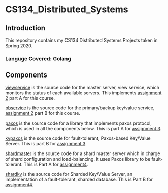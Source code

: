 # CS134_Distributed_Systems

## Introduction
This repository contains my CS134 Distributed Systems Projects taken in Spring 2020.

### Languge Covered: Golang

## Components
[viewservice](https://github.com/Luke-ZL/Distributed_Systems_Projects/tree/master/src/viewservice) is the source code for the master server, view service, which monitors the status of each available servers. This implements [assignment 2](http://web.cs.ucla.edu/~ravi/CS134_S20/assignment2.html) part A for this course.

[pbservice](https://github.com/Luke-ZL/Distributed_Systems_Projects/tree/master/src/pbservice) is the source code for the primary/backup key/value service, [assignment 2](http://web.cs.ucla.edu/~ravi/CS134_S20/assignment2.html) part B for this course.

[paxos](https://github.com/Luke-ZL/Distributed_Systems_Projects/tree/master/src/paxos) is the source code for a library that implements paxos protocol, which is used in all the components below. This is part A for [assignment 3](http://web.cs.ucla.edu/~ravi/CS134_S20/assignment3.html).

[kvpaxos](https://github.com/Luke-ZL/Distributed_Systems_Projects/tree/master/src/kvpaxos) is the source code for fault-tolerant, Paxos-based Key/Value Server. This is part B for [assignment 3](http://web.cs.ucla.edu/~ravi/CS134_S20/assignment3.html). 


[shardmaster](https://github.com/Luke-ZL/Distributed_Systems_Projects/tree/master/src/shardmaster) is the source code for a shard master server which in charge of shard configuration and load-balancing. It uses Paxos library to be fault-tolerant. This is Part A for [assignment4](http://web.cs.ucla.edu/~ravi/CS134_S20/assignment4.html).

[shardkv](https://github.com/Luke-ZL/Distributed_Systems_Projects/tree/master/src/shardkv) is the source code for Sharded Key/Value Server, an implementation of a fault-tolerant, sharded database. This is Part B for [assignment4](http://web.cs.ucla.edu/~ravi/CS134_S20/assignment4.html).
